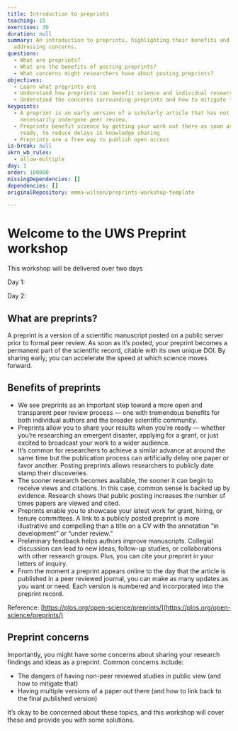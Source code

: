 ```yaml
---
title: Introduction to preprints
teaching: 15
exercises: 30
duration: null
summary: An introduction to preprints, highlighting their benefits and
  addressing concerns.
questions:
  - What are preprints?
  - What are the benefits of posting preprints?
  - What concerns might researchers have about posting preprints?
objectives:
  - Learn what preprints are
  - Understand how preprints can benefit science and individual researchers
  - Understand the concerns surrounding preprints and how to mitigate them
keypoints:
  - A preprint is an early version of a scholarly article that has not
    necessarily undergone peer review.
  - Preprints benefit science by getting your work out there as soon as it's
    ready, to reduce delays in knowledge sharing
  - Preprints are a free way to publish open access
is-break: null
ukrn_wb_rules:
  - allow-multiple
day: 1
order: 100000
missingDependencies: []
dependencies: []
originalRepository: emma-wilson/preprints-workshop-template

---
```

# Welcome to the UWS Preprint workshop
This workshop will be delivered over two days 

Day 1:

Day 2: 

## What are preprints?

A preprint is a version of a scientific manuscript posted on a public server prior to formal peer review. As soon as it’s posted, your preprint becomes a permanent part of the scientific record, citable with its own unique DOI. By sharing early, you can accelerate the speed at which science moves forward.

## Benefits of preprints

- We see preprints as an important step toward a more open and transparent peer review process — one with tremendous benefits for both individual authors and the broader scientific community.
- Preprints allow you to share your results when you’re ready — whether you’re researching an emergent disaster, applying for a grant, or just excited to broadcast your work to a wider audience.
- It’s common for researchers to achieve a similar advance at around the same time but the publication process can artificially delay one paper or favor another. Posting preprints allows researchers to publicly date stamp their discoveries.
- The sooner research becomes available, the sooner it can begin to receive views and citations. In this case, common sense is backed up by evidence. Research shows that public posting increases the number of times papers are viewed and cited.
- Preprints enable you to showcase your latest work for grant, hiring, or tenure committees. A link to a publicly posted preprint is more illustrative and compelling than a title on a CV with the annotation “in development” or “under review.”
- Preliminary feedback helps authors improve manuscripts. Collegial discussion can lead to new ideas, follow-up studies, or collaborations with other research groups. Plus, you can cite your preprint in your letters of inquiry.
- From the moment a preprint appears online to the day that the article is published in a peer reviewed journal, you can make as many updates as you want or need. Each version is numbered and incorporated into the preprint record.

Reference: [https://plos.org/open-science/preprints/](https://plos.org/open-science/preprints/)

## Preprint concerns

Importantly, you might have some concerns about sharing your research findings and ideas as a preprint. Common concerns include:

- The dangers of having non-peer reviewed studies in public view (and how to mitigate that)
- Having multiple versions of a paper out there (and how to link back to the final published version)

It’s okay to be concerned about these topics, and this workshop will cover these and provide you with some solutions.